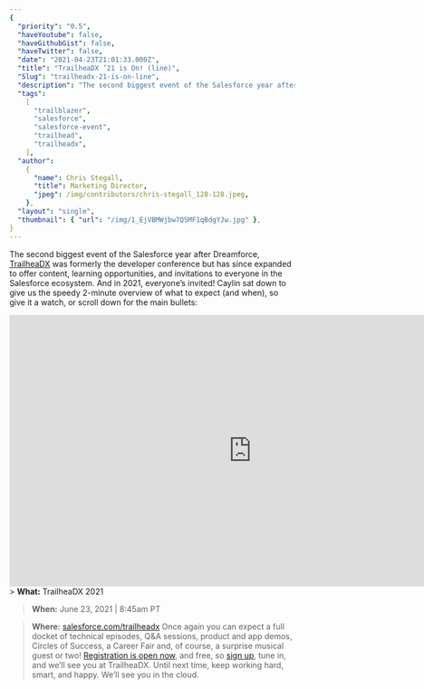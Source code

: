 ```yaml
---
{
  "priority": "0.5",
  "haveYoutube": false,
  "haveGithubGist": false,
  "haveTwitter": false,
  "date": "2021-04-23T21:01:33.000Z",
  "title": "TrailheaDX ’21 is On! (line)",
  "Slug": "trailheadx-21-is-on-line",
  "description": "The second biggest event of the Salesforce year after Dreamforce, TrailheaDX was formerly the developer conference but has since expanded to offer content, learning opportunities, and invitations to everyone in the Salesforce ecosystem. And in 2021, everyone’s invited!.",
  "tags":
    [
      "trailblazer",
      "salesforce",
      "salesforce-event",
      "trailhead",
      "trailheadx",
    ],
  "author":
    {
      "name": Chris Stegall,
      "title": Marketing Director,
      "jpeg": /img/contributors/chris-stegall_128-128.jpeg,
    },
  "layout": "single",
  "thumbnail": { "url": "/img/1_EjVBMWjbw7QSMF1qBdgYJw.jpg" },
}
---
```


The second biggest event of the Salesforce year after Dreamforce, [TrailheaDX](https://www.salesforce.com/trailheadx) was formerly the developer conference but has since expanded to offer content, learning opportunities, and invitations to everyone in the Salesforce ecosystem. And in 2021, everyone’s invited!
Caylin sat down to give us the speedy 2-minute overview of what to expect (and when), so give it a watch, or scroll down for the main bullets:

<iframe src="https://cdn.embedly.com/widgets/media.html?src=https%3A%2F%2Fwww.youtube.com%2Fembed%2FwcPxIDocayA%3Ffeature%3Doembed&amp;display_name=YouTube&amp;url=https%3A%2F%2Fwww.youtube.com%2Fwatch%3Fv%3DwcPxIDocayA&amp;image=https%3A%2F%2Fi.ytimg.com%2Fvi%2FwcPxIDocayA%2Fhqdefault.jpg&amp;key=a19fcc184b9711e1b4764040d3dc5c07&amp;type=text%2Fhtml&amp;schema=youtube" width="854" height="480" frameborder="0" scrolling="no">[https://medium.com/media/0437a296fc3b51efe422fecf9034a3a3/href](https://medium.com/media/0437a296fc3b51efe422fecf9034a3a3/href)</iframe>
> <strong>What:</strong> TrailheaDX 2021

> <strong>When:</strong> June 23, 2021 | 8:45am PT

> <strong>Where:</strong> [salesforce.com/trailheadx](https://www.salesforce.com/trailheadx/)
> Once again you can expect a full docket of technical episodes, Q&amp;A sessions, product and app demos, Circles of Success, a Career Fair and, of course, a surprise musical guest or two!
> [Registration is open now](https://trailblazer.salesforce.com/Ev_Reg_MyInfo?eventId=a1Q4V000021f9sf&class=5864b3752c614270aea5823a07e356ac), and free, so [sign up](https://trailblazer.salesforce.com/Ev_Reg_MyInfo?eventId=a1Q4V000021f9sf&class=5864b3752c614270aea5823a07e356ac), tune in, and we’ll see you at TrailheaDX.
> Until next time, keep working hard, smart, and happy. We’ll see you in the cloud.
